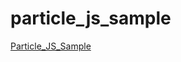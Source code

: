 # particle_js_sample
<a href="https://abhiramkg2000.github.io/particle_js_sample/">Particle_JS_Sample</a>

